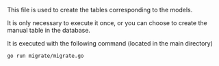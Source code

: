 This file is used to create the tables corresponding to the models.

It is only necessary to execute it once, or you can choose to create the manual table in the database.

It is executed with the following command (located in the main directory)

    go run migrate/migrate.go
